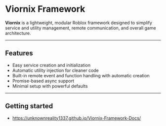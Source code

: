 # Viornix Framework

**Viornix** is a lightweight, modular Roblox framework designed to simplify service and utility management, remote communication, and overall game architecture.

---

## Features

- Easy service creation and initialization  
- Automatic utility injection for cleaner code  
- Built-in remote event and function handling with automatic creation  
- Promise-based async support  
- Minimal setup with powerful defaults

---

## Getting started

- https://unknownreality1337.github.io/Viornix-Framework-Docs/
